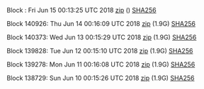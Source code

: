 Block : Fri Jun 15 00:13:25 UTC 2018 [zip](https://dash-bootstrap.ams3.digitaloceanspaces.com/testnet/2018-06-15/bootstrap.dat.zip) () [SHA256](https://dash-bootstrap.ams3.digitaloceanspaces.com/testnet/2018-06-15/sha256.txt)

Block 140926: Thu Jun 14 00:16:09 UTC 2018 [zip](https://dash-bootstrap.ams3.digitaloceanspaces.com/testnet/2018-06-14/bootstrap.dat.zip) (1.9G) [SHA256](https://dash-bootstrap.ams3.digitaloceanspaces.com/testnet/2018-06-14/sha256.txt)

Block 140373: Wed Jun 13 00:15:29 UTC 2018 [zip](https://dash-bootstrap.ams3.digitaloceanspaces.com/testnet/2018-06-13/bootstrap.dat.zip) (1.9G) [SHA256](https://dash-bootstrap.ams3.digitaloceanspaces.com/testnet/2018-06-13/sha256.txt)

Block 139828: Tue Jun 12 00:15:10 UTC 2018 [zip](https://dash-bootstrap.ams3.digitaloceanspaces.com/testnet/2018-06-12/bootstrap.dat.zip) (1.9G) [SHA256](https://dash-bootstrap.ams3.digitaloceanspaces.com/testnet/2018-06-12/sha256.txt)

Block 139278: Mon Jun 11 00:16:08 UTC 2018 [zip](https://dash-bootstrap.ams3.digitaloceanspaces.com/testnet/2018-06-11/bootstrap.dat.zip) (1.9G) [SHA256](https://dash-bootstrap.ams3.digitaloceanspaces.com/testnet/2018-06-11/sha256.txt)

Block 138729: Sun Jun 10 00:15:26 UTC 2018 [zip](https://dash-bootstrap.ams3.digitaloceanspaces.com/testnet/2018-06-10/bootstrap.dat.zip) (1.9G) [SHA256](https://dash-bootstrap.ams3.digitaloceanspaces.com/testnet/2018-06-10/sha256.txt)
